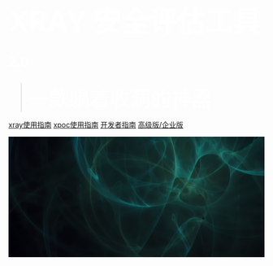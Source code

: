 # <span style="color: white; font-size: 55px;">XRAY 安全评估工具<span style="color: white; font-size: 25px;">2.0</span></span>
> <span style="color: white; font-size: 40px; line-height: normal;">一款躺着收洞的神器</span>

[xray使用指南](/tutorial/introduce)
[xpoc使用指南](/xpoc/QuickStart.md)
[开发者指南](/guide/README.md)
[高级版/企业版](https://xray.cool/compare/)

![](/assets/00000.png)
